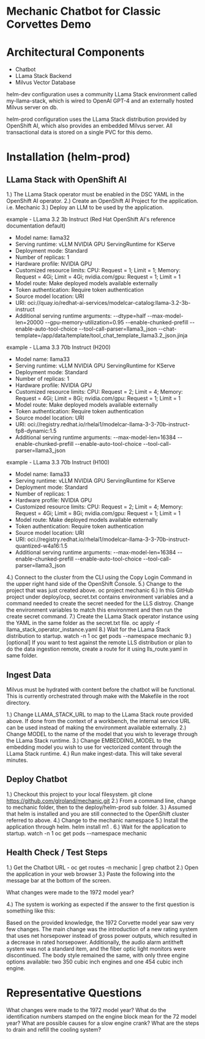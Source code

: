 # Mechanic Chatbot for Classic Corvettes Demo

# Architectural Components
- Chatbot
- LLama Stack Backend
- Milvus Vector Database

helm-dev configuration uses a community LLama Stack environment called my-llama-stack, which is wired to OpenAI GPT-4 and an externally hosted Milvus server on db.

helm-prod configuration uses the LLama Stack distribution provided by OpenShift AI, which also provides an embedded Milvus server.  All transactional data is stored on a single PVC for this demo.

# Installation (helm-prod)

## LLama Stack with OpenShift AI

1.) The LLama Stack operator must be enabled in the DSC YAML in the OpenShift AI operator.
2.) Create an OpenShift AI Project for the application.  i.e. Mechanic
3.) Deploy an LLM to be used by the application. 

example - LLama 3.2 3b Instruct (Red Hat OpenShift AI's reference documentation default)
- Model name: llama32
- Serving runtime: vLLM NVIDIA GPU ServingRuntime for KServe
- Deployment mode: Standard
- Number of replicas: 1
- Hardware profile: NVIDIA GPU
- Customized resource limits:  CPU: Request = 1; Limit = 1; Memory: Request = 4Gi; Limit = 4Gi; nvidia.com/gpu: Request = 1; Limit = 1
- Model route: Make deployed models available externally
- Token authentication: Require token authentication
- Source model location: URI
- URI: oci://quay.io/redhat-ai-services/modelcar-catalog:llama-3.2-3b-instruct
- Additional serving runtime arguments:
--dtype=half
--max-model-len=20000
--gpu-memory-utilization=0.95
--enable-chunked-prefill
--enable-auto-tool-choice
--tool-call-parser=llama3_json
--chat-template=/app/data/template/tool_chat_template_llama3.2_json.jinja

example - LLama 3.3 70b Instruct (H200)
- Model name: llama33
- Serving runtime: vLLM NVIDIA GPU ServingRuntime for KServe
- Deployment mode: Standard
- Number of replicas: 1
- Hardware profile: NVIDIA GPU
- Customized resource limits:  CPU: Request = 2; Limit = 4; Memory: Request = 4Gi; Limit = 8Gi; nvidia.com/gpu: Request = 1; Limit = 1
- Model route: Make deployed models available externally
- Token authentication: Require token authentication
- Source model location: URI
- URI: oci://registry.redhat.io/rhelai1/modelcar-llama-3-3-70b-instruct-fp8-dynamic:1.5
- Additional serving runtime arguments:
--max-model-len=16384
--enable-chunked-prefill
--enable-auto-tool-choice
--tool-call-parser=llama3_json

example - LLama 3.3 70b Instruct (H100)
- Model name: llama33
- Serving runtime: vLLM NVIDIA GPU ServingRuntime for KServe
- Deployment mode: Standard
- Number of replicas: 1
- Hardware profile: NVIDIA GPU
- Customized resource limits:  CPU: Request = 2; Limit = 4; Memory: Request = 4Gi; Limit = 8Gi; nvidia.com/gpu: Request = 1; Limit = 1
- Model route: Make deployed models available externally
- Token authentication: Require token authentication
- Source model location: URI
- URI: oci://registry.redhat.io/rhelai1/modelcar-llama-3-3-70b-instruct-quantized-w4a16:1.5
- Additional serving runtime arguments:
--max-model-len=16384
--enable-chunked-prefill
--enable-auto-tool-choice
--tool-call-parser=llama3_json

4.) Connect to the cluster from the CLI using the Copy Login Command in the upper right hand side of the OpenShift Console.
5.) Change to the project that was just created above.   oc project mechanic
6.) In this GitHub project under deploy/ocp, secret.txt contains environment variables and a command needed to create the secret needed for the LLS distroy.  Change the environment variables to match this environment and then run the create secret command.
7.) Create the LLama Stack operator instance using the YAML in the same folder as the secret.txt file.  oc apply -f llama_stack_operator_instance.yaml
8.) Wait for the LLama Stack distribution to startup.  watch -n 1 oc get pods --namespace mechanic
9.) [optional] If you want to test against the remote LLS distribution or plan to do the data ingestion remote, create a route for it using lls_route.yaml in same folder.

## Ingest Data

Milvus must be hydrated with content before the chatbot will be functional.  This is currently orchestrated through make with the Makefile in the root directory.

1.) Change LLAMA_STACK_URL to map to the LLama Stack route provided above.  If done from the context of a workbench, the internal service URL can be used instead of making the environment available externally.
2.) Change MODEL to the name of the model that you wish to leverage through the LLama Stack runtime.
3.) Change EMBEDDING_MODEL to the embedding model you wish to use for vectorized content through the LLama Stack runtime.
4.) Run make ingest-data.  This will take several minutes.

## Deploy Chatbot

1.) Checkout this project to your local filesystem.  git clone https://github.com/glroland/mechanic.git
2.) From a command line, change to mechanic folder, then to the deploy/helm-prod sub folder.
3.) Assumed that helm is installed and you are still connected to the OpenShift cluster referred to above.
4.) Change to the mechanic namespace
5.) Install the application through helm.  helm install m1 .
6.) Wait for the application to startup.  watch -n 1 oc get pods --namespace mechanic

## Health Check / Test Steps

1.) Get the Chatbot URL - oc get routes -n mechanic | grep chatbot
2.) Open the application in your web browser
3.) Paste the following into the message bar at the bottom of the screen.

What changes were made to the 1972 model year?

4.) The system is working as expected if the answer to the first question is something like this:

Based on the provided knowledge, the 1972 Corvette model year saw very few changes. The main change was the introduction of a new rating system that uses net horsepower instead of gross power outputs, which resulted in a decrease in rated horsepower. Additionally, the audio alarm antitheft system was not a standard item, and the fiber optic light monitors were discontinued. The body style remained the same, with only three engine options available: two 350 cubic inch engines and one 454 cubic inch engine.

# Representative Questions

What changes were made to the 1972 model year?
What do the identification numbers stamped on the engine block mean for the 72 model year?
What are possible causes for a slow engine crank?
What are the steps to drain and refill the cooling system?
